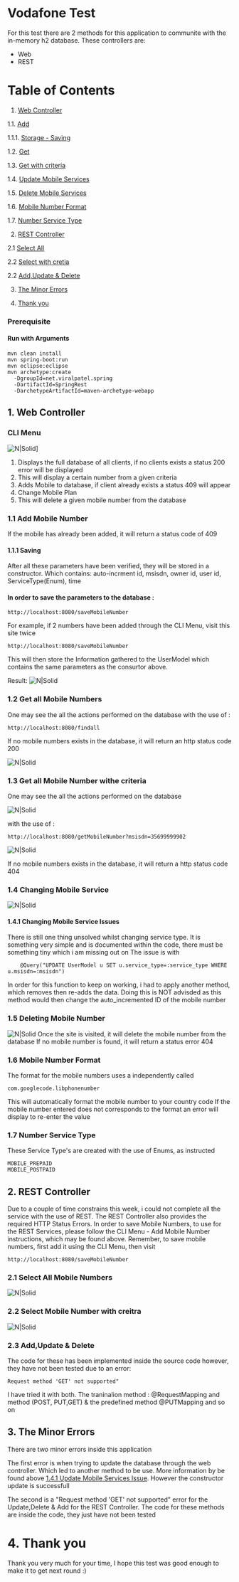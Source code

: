 # Vodafone Test
For this test there are 2 methods for this application to communite with the in-memory h2 database.
These controllers are: 
  - Web
  - REST
# Table of Contents
1. [Web Controller](#webcontroller)

1.1. [Add](#add-mobile-number)

1.1.1. [Storage - Saving](#saving)

1.2. [Get](#get-all-mobile-numbers)

1.3. [Get with criteria](#get-all-mobile-number-with-criteria)

1.4. [Update Mobile Services](#changing-mobile-service )

1.5. [Delete Mobile Services](#deleting-mobile-number )

1.6. [Mobile Number Format](#mobile-number-format)

1.7. [Number Service Type](#number-service-type)

2. [REST Controller](#rest-controller)

2.1 [Select All](#select-all-mobile-numbers)

2.2 [Select with cretia](#select-mobile-number-with-creitra)

2.2 [Add,Update & Delete](#add,update-&-delete)

3. [The Minor Errors](#the-minor-errors)

4. [Thank you](#thank-you)

### Prerequisite
#### Run with Arguments
```
mvn clean install
mvn spring-boot:run
mvn eclipse:eclipse
mvn archetype:create 
  -DgroupId=net.viralpatel.spring
  -DartifactId=SpringRest
  -DarchetypeArtifactId=maven-archetype-webapp
  ```
 ## 1. Web Controller
### CLI Menu

![N|Solid](http://i64.tinypic.com/2ppleg5.png)]
1. Displays the full database of all clients, if no clients exists a status 200 error will be displayed
2. This will display a certain number from a given criteria
3. Adds Mobile to database, if client already exists a status 409 will appear
4. Change Mobile Plan
5. This will delete a given mobile number from the database 

### 1.1 Add Mobile Number
If the mobile has already been added, it will return a status code of 409

#### 1.1.1 Saving
After all these parameters have been verified, they will be stored in a constructor. Which contains:
auto-incrment id, msisdn, owner id, user id, ServiceType(Enum), time

#### In order to **__save__** the parameters to the database :
```
http://localhost:8080/saveMobileNumber
```
For example, if 2 numbers have been added through the CLI Menu, visit this site twice
```
http://localhost:8080/saveMobileNumber
```
This will then store the Information gathered to the UserModel which contains the same parameters as the consurtor above.

Result:
![N|Solid](http://i65.tinypic.com/2s1ls1f.png)


### 1.2 Get all Mobile Numbers
One may see the all the actions performed on the database with the use of :
```
http://localhost:8080/findall
```
If no mobile numbers exists in the database, it will return an http status code 200

![N|Solid](http://i63.tinypic.com/2gvoscm.png)


### 1.3 Get all Mobile Number withe criteria
One may see the all the actions performed on the database 

![N|Solid](http://i68.tinypic.com/k15q4x.png)

with the use of :
```
http://localhost:8080/getMobileNumber?msisdn=35699999902
```
![N|Solid](http://i67.tinypic.com/23rwdhs.png)

If no mobile numbers exists in the database, it will return a http status code 404

### 1.4 Changing Mobile Service 
![N|Solid](http://i67.tinypic.com/hv1klh.png)
#### **1.4.1 Changing Mobile Service Issues**
There is still one thing unsolved whilst changing service type.
It is something very simple and is documented within the code, there must be something tiny which i am missing out on
The issue is with
```
    @Query("UPDATE UserModel u SET u.service_type=:service_type WHERE u.msisdn=:msisdn")
```
In order for this function to keep on working, i had to apply another method, which removes then re-adds the data. 
Doing this is NOT advisded as this method would then change the auto_incremented ID of the mobile number

### 1.5 Deleting Mobile Number
![N|Solid](http://i64.tinypic.com/262xs80.png)
Once the site is visited, it will delete the mobile number from the database
If no mobile number is found, it will return a status error 404

### 1.6 Mobile Number Format
The format for the mobile numbers uses a independently called 
```
com.googlecode.libphonenumber
```
This will automatically format the mobile number to your country code
If the mobile number entered does not corresponds to the format an error will display to re-enter the value
### 1.7 Number Service Type
These Service Type's are created with the use of Enums, as instructed
```
MOBILE_PREPAID
MOBILE_POSTPAID
```

## 2. REST Controller
Due to a couple of time constrains this week, i could not complete all the service with the use of REST.
The REST Controller also provides the required HTTP Status Errors.
In order to save Mobile Numbers, to use for the REST Services, please follow the CLI Menu - Add Mobile Number instructions, which may be found above.
Remember, to save mobile numbers, first add it using the CLI Menu, then visit
```
http://localhost:8080/saveMobileNumber
```
### 2.1 Select All Mobile Numbers
![N|Solid](http://i64.tinypic.com/1zvbdyh.png)

### 2.2 Select Mobile Number with creitra
![N|Solid](http://i63.tinypic.com/14vpb7r.png)

### 2.3 Add,Update & Delete
The code for these has been implemented inside the source code however, they have not been tested due to an error:
```
Request method 'GET' not supported"
```
I have tried it with both. The traninalion method : @RequestMapping and method (POST, PUT,GET) & the predefined method @PUTMapping and so on

## 3. The Minor Errors
There are two minor errors inside this application

The first error is when trying to update the database through the web controller. Which led to another method to be use. More information by be found above [ 1.4.1 Update Mobile Services Issue](#changing-mobile-service-issues). However the constructor update is successfull

The second is a "Request method 'GET' not supported" error for the Update,Delete & Add for the REST Controller.
The code for these methods are inside the code, they just have not been tested

# 4. Thank you
Thank you very much for your time, I hope this test was good enough to make it to get next round :)
